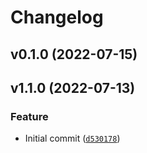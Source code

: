 # Changelog

<!--next-version-placeholder-->

## v0.1.0 (2022-07-15)


## v1.1.0 (2022-07-13)
### Feature
* Initial commit ([`d530178`](https://github.com/eifinger/here_routing/commit/d53017867acad90ddc9ff2f9c2627b39ad181ce1))
